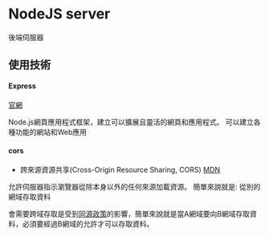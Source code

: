 # NodeJS server

後端伺服器

## 使用技術

#### Express

[官網](https://expressjs.com/)

Node.js網頁應用程式框架，建立可以擴展且靈活的網頁和應用程式。
可以建立各種功能的網站和Web應用

#### cors
- 跨來源資源共享(Cross-Origin Resource Sharing, CORS)
[MDN](https://developer.mozilla.org/zh-TW/docs/Web/HTTP/CORS)

允許伺服器指示瀏覽器從除本身以外的任何來源加載資源。
簡單來說就是: 從別的網域存取資料

會需要跨域存取是受到[同源政策](https://developer.mozilla.org/zh-TW/docs/Web/Security/Same-origin_policy)的影響，簡單來說就是當A網域要向B網域存取資料，必須要經過B網域的允許才可以存取資料。
